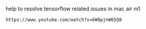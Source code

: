 help to resolve tensorflow related issues in mac air m1

``https://www.youtube.com/watch?v=6W8pjnW65Q8``

